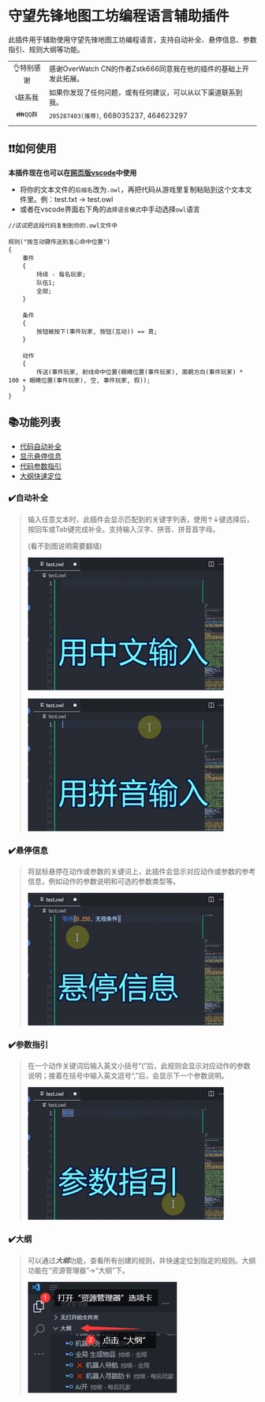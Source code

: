 # 守望先锋地图工坊编程语言辅助插件

此插件用于辅助使用守望先锋地图工坊编程语言，支持自动补全、悬停信息、参数指引、规则大纲等功能。

| | |
|  :----:  | :----  |
| 👌特别感谢  | 感谢OverWatch CN的作者Zstk666同意我在他的插件的基础上开发此拓展。 |
| 📞联系我  | 如果你发现了任何问题，或有任何建议，可以从以下渠道联系到我。 |
| 👪`QQ群`  | `205287403(推荐)`, 668035237, 464623297 |
| | |


## ❗❗如何使用

**本插件现在也可以在[网页版vscode](https://vscode.dev/)中使用**

- 将你的文本文件的`后缀名`改为`.owl`，再把代码从游戏里复制粘贴到这个文本文件里。例：test.txt -> test.owl
- 或者在vscode界面右下角的`选择语言模式`中手动选择`owl`语言

```owl
//试试把这段代码复制到你的.owl文件中

规则("按互动键传送到准心命中位置")
{
	事件
	{
		持续 - 每名玩家;
		队伍1;
		全部;
	}

	条件
	{
		按钮被按下(事件玩家, 按钮(互动)) == 真;
	}

	动作
	{
		传送(事件玩家, 射线命中位置(眼睛位置(事件玩家), 面朝方向(事件玩家) * 100 + 眼睛位置(事件玩家), 空, 事件玩家, 假));
	}
}
```


## 📚功能列表
- [代码自动补全](###-✔️自动补全)
- [显示悬停信息](###-✔️悬停信息)
- [代码参数指引](###-✔️参数指引)
- [大纲快速定位](###-✔️大纲)

### ✔️自动补全

> 输入任意文本时，此插件会显示匹配到的关键字列表，使用↑↓键选择后，按回车或Tab键完成补全。支持输入汉字、拼音、拼音首字母。
> 
> (看不到图说明需要翻墙)
> 
> ![中文补全](https://github.com/qaz075115961/owl-CN/raw/HEAD/images/1.gif)
> 
> ![拼音补全](https://github.com/qaz075115961/owl-CN/raw/HEAD/images/2.gif)


### ✔️悬停信息

> 将鼠标悬停在动作或参数的关键词上，此插件会显示对应动作或参数的参考信息，例如动作的参数说明和可选的参数类型等。
> 
> ![悬停信息](https://github.com/qaz075115961/owl-CN/raw/HEAD/images/3.gif)


### ✔️参数指引

> 在一个动作关键词后输入英文小括号“(”后，此规则会显示对应动作的参数说明；接着在括号中输入英文逗号“,”后，会显示下一个参数说明。
> 
> ![参数指引](https://github.com/qaz075115961/owl-CN/raw/HEAD/images/4.gif)


### ✔️大纲

> 可以通过***大纲***功能，查看所有创建的规则，并快速定位到指定的规则。大纲功能在“资源管理器”->“大纲”下。
> 
> ![大纲](https://github.com/qaz075115961/owl-CN/raw/HEAD/images/5.png)

